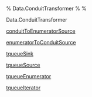 % Data.ConduitTransformer
% 
% 

Data.ConduitTransformer

[conduitToEnumeratorSource](Data-ConduitTransformer.html#v:conduitToEnumeratorSource)

[enumeratorToConduitSource](Data-ConduitTransformer.html#v:enumeratorToConduitSource)

[tqueueSink](Data-ConduitTransformer.html#v:tqueueSink)

[tqueueSource](Data-ConduitTransformer.html#v:tqueueSource)

[tqueueEnumerator](Data-ConduitTransformer.html#v:tqueueEnumerator)

[tqueueIterator](Data-ConduitTransformer.html#v:tqueueIterator)

